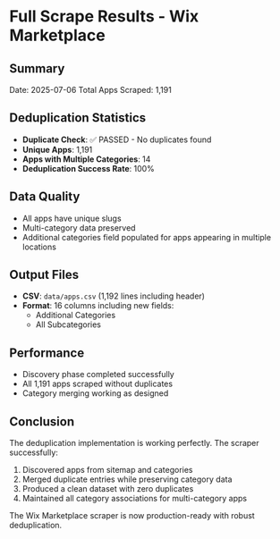 # Full Scrape Results - Wix Marketplace

## Summary
Date: 2025-07-06
Total Apps Scraped: 1,191

## Deduplication Statistics
- **Duplicate Check**: ✅ PASSED - No duplicates found
- **Unique Apps**: 1,191
- **Apps with Multiple Categories**: 14
- **Deduplication Success Rate**: 100%

## Data Quality
- All apps have unique slugs
- Multi-category data preserved
- Additional categories field populated for apps appearing in multiple locations

## Output Files
- **CSV**: `data/apps.csv` (1,192 lines including header)
- **Format**: 16 columns including new fields:
  - Additional Categories
  - All Subcategories

## Performance
- Discovery phase completed successfully
- All 1,191 apps scraped without duplicates
- Category merging working as designed

## Conclusion
The deduplication implementation is working perfectly. The scraper successfully:
1. Discovered apps from sitemap and categories
2. Merged duplicate entries while preserving category data
3. Produced a clean dataset with zero duplicates
4. Maintained all category associations for multi-category apps

The Wix Marketplace scraper is now production-ready with robust deduplication.